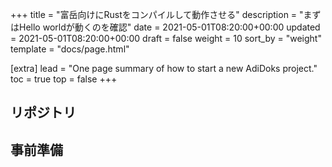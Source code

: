 +++
title = "富岳向けにRustをコンパイルして動作させる"
description = "まずはHello worldが動くのを確認"
date = 2021-05-01T08:20:00+00:00
updated = 2021-05-01T08:20:00+00:00
draft = false
weight = 10
sort_by = "weight"
template = "docs/page.html"

[extra]
lead = "One page summary of how to start a new AdiDoks project."
toc = true
top = false
+++

## リポジトリ

## 事前準備


